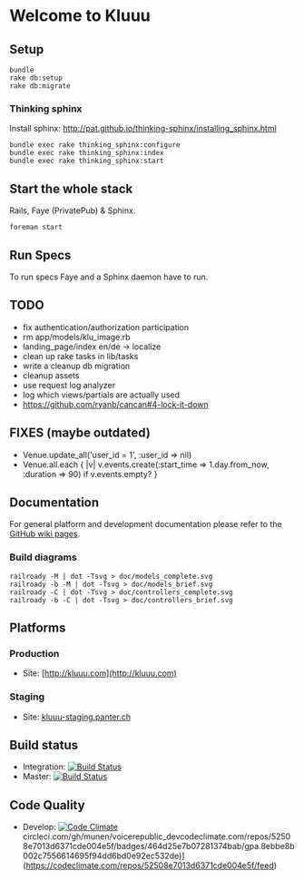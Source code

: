 Welcome to Kluuu
================

Setup
-----

    bundle
    rake db:setup
    rake db:migrate

### Thinking sphinx

Install sphinx: http://pat.github.io/thinking-sphinx/installing_sphinx.html

    bundle exec rake thinking_sphinx:configure
    bundle exec rake thinking_sphinx:index
    bundle exec rake thinking_sphinx:start


Start the whole stack
---------------------

Rails, Faye (PrivatePub) & Sphinx.

    foreman start
    

Run Specs
---------

To run specs Faye and a Sphinx daemon have to run.


TODO
----

 * fix authentication/authorization participation
 * rm app/models/klu_image.rb
 * landing_page/index en/de -> localize
 * clean up rake tasks in lib/tasks
 * write a cleanup db migration
 * cleanup assets
 * use request log analyzer
 * log which views/partials are actually used
 * https://github.com/ryanb/cancan#4-lock-it-down 

FIXES (maybe outdated)
----------------------

 * Venue.update_all('user_id = 1', :user_id => nil)
 * Venue.all.each { |v| v.events.create(:start_time => 1.day.from_now, :duration => 90) if v.events.empty? }

Documentation
-------------

For general platform and development documentation please refer to the
[GitHub wiki pages](https://github.com/munen/kluuu/wiki).

### Build diagrams

    railroady -M | dot -Tsvg > doc/models_complete.svg
    railroady -b -M | dot -Tsvg > doc/models_brief.svg
    railroady -C | dot -Tsvg > doc/controllers_complete.svg
    railroady -b -C | dot -Tsvg > doc/controllers_brief.svg


## Platforms

### Production

 * Site: [http://kluuu.com](http://kluuu.com)

### Staging

* Site: [kluuu-staging.panter.ch](kluuu-staging.panter.ch)

## Build status

* Integration: [![Build Status](https://circleci.com/gh/munen/voicerepublic_dev/tree/develop.png?circle-token=8ebbe8b002c7556614695f94dd6bd0e92ec532de
)](https://circleci.com/gh/munen/KluuU/tree/integration)
* Master: [![Build Status](https://circleci.com/gh/munen/voicerepublic_dev/tree/master.png?circle-token=8ebbe8b002c7556614695f94dd6bd0e92ec532de
)](https://circleci.com/gh/munen/KluuU/tree/master)

## Code Quality

* Develop: [![Code Climate](https://codeclimate.com/repos/52508f2589af7e49eb005def/badges/41b20408f4ce36c7daed/gpa.png)](https://codeclimate.com/repos/52508f2589af7e49eb005def/feed)
circleci.com/gh/munen/voicerepublic_devcodeclimate.com/repos/52508e7013d6371cde004e5f/badges/464d25e7b07281374bab/gpa.8ebbe8b002c7556614695f94dd6bd0e92ec532de)](https://codeclimate.com/repos/52508e7013d6371cde004e5f/feed)
